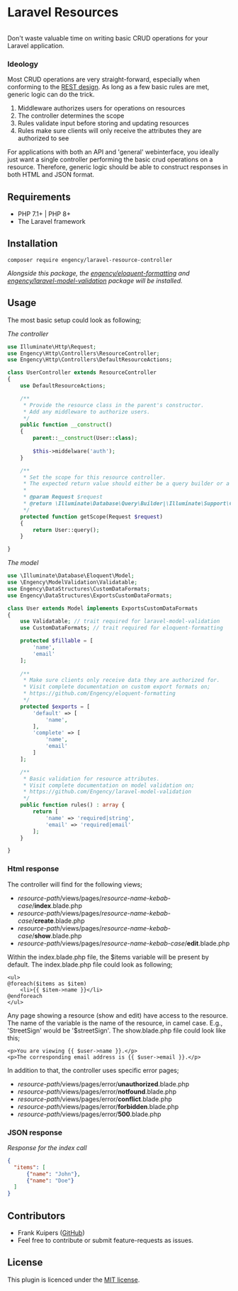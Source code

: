 # Laravel Resources

[![<Laravel Resources Badge>](https://circleci.com/gh/Engency/laravel-resource-controller.svg?style=shield)](<https://app.circleci.com/pipelines/github/Engency/laravel-resource-controller>)

Don't waste valuable time on writing basic CRUD operations for your Laravel application. 

### Ideology

Most CRUD operations are very straight-forward, especially when conforming to the [REST design](https://en.wikipedia.org/wiki/Representational_state_transfer). As long as a few basic rules are met, generic logic can do the trick.  
1. Middleware authorizes users for operations on resources
2. The controller determines the scope
3. Rules validate input before storing and updating resources
4. Rules make sure clients will only receive the attributes they are authorized to see

For applications with both an API and 'general' webinterface, you ideally just want a single controller performing the basic crud operations on a resource. Therefore, generic logic should be able to construct responses in both HTML and JSON format.

## Requirements

- PHP 7.1+ | PHP 8+
- The Laravel framework

## Installation

```shell script
composer require engency/laravel-resource-controller
```

*Alongside this package, the [engency/eloquent-formatting](https://github.com/Engency/eloquent-formatting) and [engency/laravel-model-validation](https://github.com/Engency/laravel-model-validation) package will be installed.* 

## Usage

The most basic setup could look as following;

*The controller*
```php
use Illuminate\Http\Request;
use Engency\Http\Controllers\ResourceController;
use Engency\Http\Controllers\DefaultResourceActions;

class UserController extends ResourceController
{
    use DefaultResourceActions;

    /**
     * Provide the resource class in the parent's constructor.
     * Add any middleware to authorize users.
     */
    public function __construct()
    {
        parent::__construct(User::class);
        
        $this->middelware('auth');
    }

    /**
     * Set the scope for this resource controller.
     * The expected return value should either be a query builder or a Laravel collection.
     * 
     * @param Request $request
     * @return \Illuminate\Database\Query\Builder|\Illuminate\Support\Collection|\Illuminate\Database\Query\Builder
     */
    protected function getScope(Request $request)
    {
        return User::query();
    }

}
```

*The model*
```php
use \Illuminate\Database\Eloquent\Model;
use \Engency\ModelValidation\Validatable;
use Engency\DataStructures\CustomDataFormats;
use Engency\DataStructures\ExportsCustomDataFormats;

class User extends Model implements ExportsCustomDataFormats
{
    use Validatable; // trait required for laravel-model-validation
    use CustomDataFormats; // trait required for eloquent-formatting

    protected $fillable = [
        'name',
        'email'
    ];
    
    /**
     * Make sure clients only receive data they are authorized for.
     * Visit complete documentation on custom export formats on;
     * https://github.com/Engency/eloquent-formatting
     */
    protected $exports = [
        'default' => [
            'name',
        ],
        'complete' => [
            'name',
            'email'
        ]
    ];

    /**
     * Basic validation for resource attributes.
     * Visit complete documentation on model validation on;
     * https://github.com/Engency/laravel-model-validation
     */
    public function rules() : array {
        return [
            'name' => 'required|string',
            'email' => 'required|email'
        ];
    }   

}
```

### Html response
The controller will find for the following views;
- *resource-path*/views/pages/*resource-name-kebab-case*/**index**.blade.php
- *resource-path*/views/pages/*resource-name-kebab-case*/**create**.blade.php
- *resource-path*/views/pages/*resource-name-kebab-case*/**show**.blade.php
- *resource-path*/views/pages/*resource-name-kebab-case*/**edit**.blade.php

Within the index.blade.php file, the $items variable will be present by default. The index.blade.php file could look as following;
```blade
<ul>
@foreach($items as $item)
    <li>{{ $item->name }}</li>
@endforeach
</ul>
```

Any page showing a resource (show and edit) have access to the resource. The name of the variable is the name of the resource, in camel case. E.g., 'StreetSign' would be '$streetSign'. The show.blade.php file could look like this;
```blade
<p>You are viewing {{ $user->name }}.</p>
<p>The corresponding email address is {{ $user->email }}.</p>
```

In addition to that, the controller uses specific error pages;
- *resource-path*/views/pages/error/**unauthorized**.blade.php
- *resource-path*/views/pages/error/**notfound**.blade.php
- *resource-path*/views/pages/error/**conflict**.blade.php
- *resource-path*/views/pages/error/**forbidden**.blade.php
- *resource-path*/views/pages/error/**500**.blade.php
 
### JSON response

*Response for the index call*
```json
{
  "items": [
      {"name": "John"},
      {"name": "Doe"}
  ]
}
```

## Contributors

- Frank Kuipers ([GitHub](https://github.com/frankkuipers))
- Feel free to contribute or submit feature-requests as issues. 

## License

This plugin is licenced under the [MIT license](https://opensource.org/licenses/MIT).
